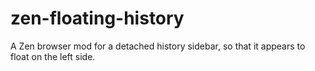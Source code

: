 # zen-floating-history
A Zen browser mod for a detached history sidebar, so that it appears to float on the left side.
